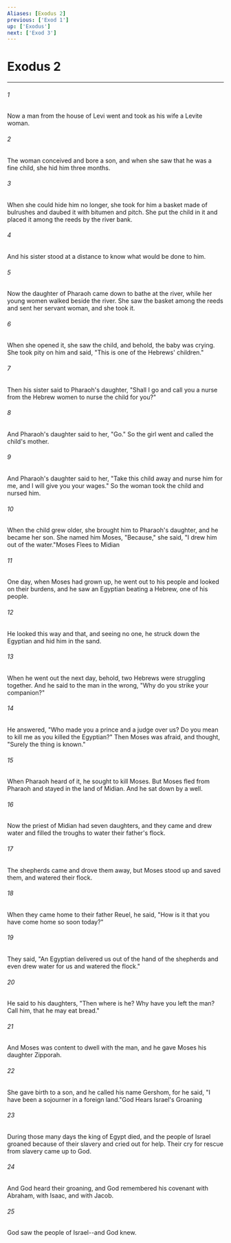 ```yaml
---
Aliases: [Exodus 2]
previous: ['Exod 1']
up: ['Exodus']
next: ['Exod 3']
---
```

# Exodus 2

***

 

###### 1 
Now a man from the house of Levi went and took as his wife a Levite woman. 
 

###### 2 
The woman conceived and bore a son, and when she saw that he was a fine child, she hid him three months. 
 

###### 3 
When she could hide him no longer, she took for him a basket made of bulrushes and daubed it with bitumen and pitch. She put the child in it and placed it among the reeds by the river bank. 
 

###### 4 
And his sister stood at a distance to know what would be done to him. 
 

###### 5 
Now the daughter of Pharaoh came down to bathe at the river, while her young women walked beside the river. She saw the basket among the reeds and sent her servant woman, and she took it. 
 

###### 6 
When she opened it, she saw the child, and behold, the baby was crying. She took pity on him and said, "This is one of the Hebrews' children." 
 

###### 7 
Then his sister said to Pharaoh's daughter, "Shall I go and call you a nurse from the Hebrew women to nurse the child for you?" 
 

###### 8 
And Pharaoh's daughter said to her, "Go." So the girl went and called the child's mother. 
 

###### 9 
And Pharaoh's daughter said to her, "Take this child away and nurse him for me, and I will give you your wages." So the woman took the child and nursed him. 
 

###### 10 
When the child grew older, she brought him to Pharaoh's daughter, and he became her son. She named him Moses, "Because," she said, "I drew him out of the water."Moses Flees to Midian
 
 

###### 11 
One day, when Moses had grown up, he went out to his people and looked on their burdens, and he saw an Egyptian beating a Hebrew, one of his people. 
 

###### 12 
He looked this way and that, and seeing no one, he struck down the Egyptian and hid him in the sand. 
 

###### 13 
When he went out the next day, behold, two Hebrews were struggling together. And he said to the man in the wrong, "Why do you strike your companion?" 
 

###### 14 
He answered, "Who made you a prince and a judge over us? Do you mean to kill me as you killed the Egyptian?" Then Moses was afraid, and thought, "Surely the thing is known." 
 

###### 15 
When Pharaoh heard of it, he sought to kill Moses. But Moses fled from Pharaoh and stayed in the land of Midian. And he sat down by a well.
 
 

###### 16 
Now the priest of Midian had seven daughters, and they came and drew water and filled the troughs to water their father's flock. 
 

###### 17 
The shepherds came and drove them away, but Moses stood up and saved them, and watered their flock. 
 

###### 18 
When they came home to their father Reuel, he said, "How is it that you have come home so soon today?" 
 

###### 19 
They said, "An Egyptian delivered us out of the hand of the shepherds and even drew water for us and watered the flock." 
 

###### 20 
He said to his daughters, "Then where is he? Why have you left the man? Call him, that he may eat bread." 
 

###### 21 
And Moses was content to dwell with the man, and he gave Moses his daughter Zipporah. 
 

###### 22 
She gave birth to a son, and he called his name Gershom, for he said, "I have been a sojourner in a foreign land."God Hears Israel's Groaning
 
 

###### 23 
During those many days the king of Egypt died, and the people of Israel groaned because of their slavery and cried out for help. Their cry for rescue from slavery came up to God. 
 

###### 24 
And God heard their groaning, and God remembered his covenant with Abraham, with Isaac, and with Jacob. 
 

###### 25 
God saw the people of Israel--and God knew.
 
